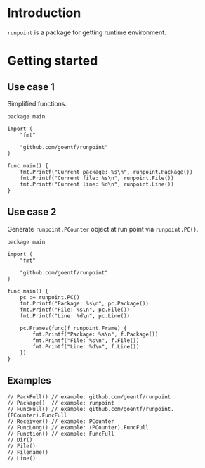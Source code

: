 <!--
 Copyright 2022 Kami
 
 Licensed under the Apache License, Version 2.0 (the "License");
 you may not use this file except in compliance with the License.
 You may obtain a copy of the License at
 
     http://www.apache.org/licenses/LICENSE-2.0
 
 Unless required by applicable law or agreed to in writing, software
 distributed under the License is distributed on an "AS IS" BASIS,
 WITHOUT WARRANTIES OR CONDITIONS OF ANY KIND, either express or implied.
 See the License for the specific language governing permissions and
 limitations under the License.
-->

# Introduction

`runpoint` is a package for getting runtime environment.

# Getting started

## Use case 1

Simplified functions.

```
package main

import (
    "fmt"

    "github.com/goentf/runpoint"
)

func main() {
	fmt.Printf("Current package: %s\n", runpoint.Package())
	fmt.Printf("Current file: %s\n", runpoint.File())
	fmt.Printf("Current line: %d\n", runpoint.Line())
}
```

## Use case 2

Generate `runpoint.PCounter` object at run point via `runpoint.PC()`.

```
package main

import (
    "fmt"

    "github.com/goentf/runpoint"
)

func main() {
	pc := runpoint.PC()
	fmt.Printf("Package: %s\n", pc.Package())
	fmt.Printf("File: %s\n", pc.File())
	fmt.Printf("Line: %d\n", pc.Line())

	pc.Frames(func(f runpoint.Frame) {
		fmt.Printf("Package: %s\n", f.Package())
		fmt.Printf("File: %s\n", f.File())
		fmt.Printf("Line: %d\n", f.Line())
	})
}
```

## Examples

```
// PackFull() // example: github.com/goentf/runpoint
// Package()  // example: runpoint
// FuncFull() // example: github.com/goentf/runpoint.(PCounter).FuncFull
// Receiver() // example: PCounter
// FuncLong() // example: (PCounter).FuncFull
// Function() // example: FuncFull
// Dir()
// File()
// Filename()
// Line()
```